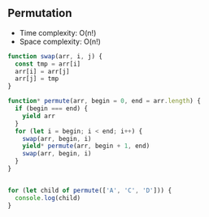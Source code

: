 ## Permutation

- Time complexity: O(n!)
- Space complexity: O(n!)

```js
function swap(arr, i, j) {
  const tmp = arr[i]
  arr[i] = arr[j]
  arr[j] = tmp
}

function* permute(arr, begin = 0, end = arr.length) {
  if (begin === end) {
    yield arr
  }
  for (let i = begin; i < end; i++) {
    swap(arr, begin, i)
    yield* permute(arr, begin + 1, end)
    swap(arr, begin, i)
  }
}


for (let child of permute(['A', 'C', 'D'])) {
  console.log(child)
}
```
